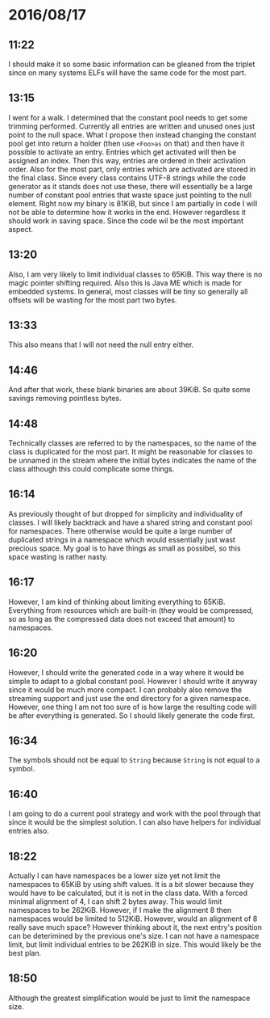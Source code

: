 # 2016/08/17

## 11:22

I should make it so some basic information can be gleaned from the triplet
since on many systems ELFs will have the same code for the most part.

## 13:15

I went for a walk. I determined that the constant pool needs to get some
trimming performed. Currently all entries are written and unused ones just
point to the null space. What I propose then instead changing the constant pool
get into return a holder (then use `<Foo>as` on that) and then have it possible
to activate an entry. Entries which get activated will then be assigned an
index. Then this way, entries are ordered in their activation order. Also
for the most part, only entries which are activated are stored in the final
class. Since every class contains UTF-8 strings while the code generator as
it stands does not use these, there will essentially be a large number of
constant pool entries that waste space just pointing to the null element. Right
now my binary is 81KiB, but since I am partially in code I will not be able to
determine how it works in the end. However regardless it should work in saving
space. Since the code wil be the most important aspect.

## 13:20

Also, I am very likely to limit individual classes to 65KiB. This way there is
no magic pointer shifting required. Also this is Java ME which is made for
embedded systems. In general, most classes will be tiny so generally all
offsets will be wasting for the most part two bytes.

## 13:33

This also means that I will not need the null entry either.

## 14:46

And after that work, these blank binaries are about 39KiB. So quite some
savings removing pointless bytes.

## 14:48

Technically classes are referred to by the namespaces, so the name of the class
is duplicated for the most part. It might be reasonable for classes to be
unnamed in the stream where the initial bytes indicates the name of the class
although this could complicate some things.

## 16:14

As previously thought of but dropped for simplicity and individuality of
classes. I will likely backtrack and have a shared string and constant pool
for namespaces. There otherwise would be quite a large number of duplicated
strings in a namespace which would essentially just wast precious space. My
goal is to have things as small as possibel, so this space wasting is rather
nasty.

## 16:17

However, I am kind of thinking about limiting everything to 65KiB. Everything
from resources which are built-in (they would be compressed, so as long as
the compressed data does not exceed that amount) to namespaces.

## 16:20

However, I should write the generated code in a way where it would be simple to
adapt to a global constant pool. However I should write it anyway since it
would be much more compact. I can probably also remove the streaming support
and just use the end directory for a given namespace. However, one thing I am
not too sure of is how large the resulting code will be after everything is
generated. So I should likely generate the code first.

## 16:34

The symbols should not be equal to `String` because `String` is not equal to
a symbol.

## 16:40

I am going to do a current pool strategy and work with the pool through that
since it would be the simplest solution. I can also have helpers for
individual entries also.

## 18:22

Actually I can have namespaces be a lower size yet not limit the namespaces
to 65KiB by using shift values. It is a bit slower because they would have
to be calculated, but it is not in the class data. With a forced minimal
alignment of 4, I can shift 2 bytes away. This would limit namespaces to be
262KiB. However, if I make the alignment 8 then namespaces would be limited to
512KiB. However, would an alignment of 8 really save much space? However
thinking about it, the next entry's position can be deterimined by the previous
one's size. I can not have a namespace limit, but limit individual entries to
be 262KiB in size. This would likely be the best plan.

## 18:50

Although the greatest simplification would be just to limit the namespace size.


